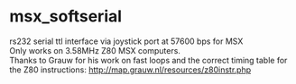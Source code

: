 # msx_softserial
rs232 serial ttl interface via joystick port at 57600 bps for MSX  
Only works on 3.58MHz Z80 MSX computers.  
Thanks to Grauw for his work on fast loops and the correct timing table for the Z80 instructions: http://map.grauw.nl/resources/z80instr.php  
